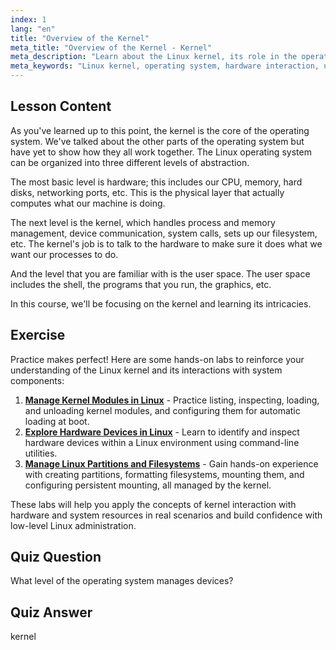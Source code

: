 ```yaml
---
index: 1
lang: "en"
title: "Overview of the Kernel"
meta_title: "Overview of the Kernel - Kernel"
meta_description: "Learn about the Linux kernel, its role in the operating system, and how it interacts with hardware and user space. Understand core OS components."
meta_keywords: "Linux kernel, operating system, hardware interaction, user space, Linux tutorial, beginner guide"
---
```


## Lesson Content

As you've learned up to this point, the kernel is the core of the operating system. We've talked about the other parts of the operating system but have yet to show how they all work together. The Linux operating system can be organized into three different levels of abstraction.

The most basic level is hardware; this includes our CPU, memory, hard disks, networking ports, etc. This is the physical layer that actually computes what our machine is doing.

The next level is the kernel, which handles process and memory management, device communication, system calls, sets up our filesystem, etc. The kernel's job is to talk to the hardware to make sure it does what we want our processes to do.

And the level that you are familiar with is the user space. The user space includes the shell, the programs that you run, the graphics, etc.

In this course, we'll be focusing on the kernel and learning its intricacies.

## Exercise

Practice makes perfect! Here are some hands-on labs to reinforce your understanding of the Linux kernel and its interactions with system components:

1. **[Manage Kernel Modules in Linux](https://labex.io/labs/comptia-manage-kernel-modules-in-linux-590865)** - Practice listing, inspecting, loading, and unloading kernel modules, and configuring them for automatic loading at boot.
2. **[Explore Hardware Devices in Linux](https://labex.io/labs/comptia-explore-hardware-devices-in-linux-590861)** - Learn to identify and inspect hardware devices within a Linux environment using command-line utilities.
3. **[Manage Linux Partitions and Filesystems](https://labex.io/labs/comptia-manage-linux-partitions-and-filesystems-590845)** - Gain hands-on experience with creating partitions, formatting filesystems, mounting them, and configuring persistent mounting, all managed by the kernel.

These labs will help you apply the concepts of kernel interaction with hardware and system resources in real scenarios and build confidence with low-level Linux administration.

## Quiz Question

What level of the operating system manages devices?

## Quiz Answer

kernel
